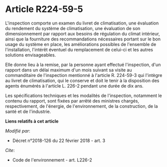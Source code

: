 # Article R224-59-5

L'inspection comporte un examen du livret de climatisation, une évaluation du rendement du système de climatisation, une
évaluation de son dimensionnement par rapport aux besoins de régulation du climat intérieur, ainsi que la fourniture des
recommandations nécessaires portant sur le bon usage du système en place, les améliorations possibles de l'ensemble de
l'installation, l'intérêt éventuel du remplacement de celui-ci et les autres solutions envisageables.

Elle donne lieu à la remise, par la personne ayant effectué l'inspection, d'un rapport dans un délai maximum d'un mois
suivant sa visite au commanditaire de l'inspection mentionné à l'article R. 224-59-3 qui l'intègre au livret de
climatisation, qui le conserve et doit le tenir à la disposition des agents énumérés à l'article L. 226-2 pendant une durée
de dix ans.

Les spécifications techniques et les modalités de l'inspection, notamment le contenu du rapport, sont fixées par arrêté des
ministres chargés, respectivement, de l'énergie, de l'environnement, de la construction, de la santé et de l'industrie.

**Liens relatifs à cet article**

_Modifié par_:

  - Décret n°2018-126 du 22 février 2018 - art. 3

_Cite_:

  - Code de l'environnement - art. L226-2
